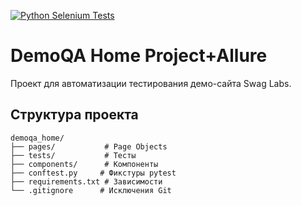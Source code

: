 [![Python Selenium Tests](https://github.com/AngryAlexQA/demoga_home_allure/actions/workflows/python-app.yml/badge.svg)](https://github.com/AngryAlexQA/demoga_home_allure/actions/workflows/python-app.yml)

# DemoQA Home Project+Allure

Проект для автоматизации тестирования демо-сайта Swag Labs.

## Структура проекта

````
demoqa_home/
├── pages/           # Page Objects
├── tests/           # Тесты
├── components/      # Компоненты
├── conftest.py     # Фикстуры pytest
├── requirements.txt # Зависимости
└── .gitignore      # Исключения Git

